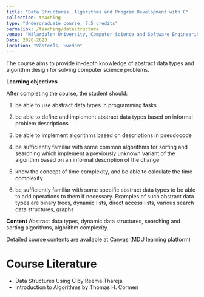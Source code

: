 ```yaml
---
title: "Data Structures, Algorithms and Program Development with C"
collection: teaching
type: "Undergraduate course, 7.5 credits"
permalink: /teaching/datastructure
venue: "Mälardalen University, Computer Science and Software Engineering Department"
Date: 2020-2023
location: "Västerås, Sweden"
---
```

The course aims to provide in-depth knowledge of abstract data types and algorithm design for solving computer science problems.

**Learning objectives**

After completing the course, the student should:
1. be able to use abstract data types in programming tasks

2. be able to define and implement abstract data types based on informal problem descriptions

3. be able to implement algorithms based on descriptions in pseudocode

4. be sufficiently familiar with some common algorithms for sorting and searching which implement a previously unknown variant of the algorithm based on an informal description of the change

5. know the concept of time complexity, and be able to calculate the time complexity 

6. be sufficiently familiar with some specific abstract data types to be able to add operations to them if necessary. Examples of such abstract data types are binary trees, dynamic lists, direct access lists, various search data structures, graphs

**Content**
Abstract data types, dynamic data structures, searching and sorting algorithms, algorithm complexity.

Detailed course contents are available at [Canvas](https://canvas.mdu.se) (MDU learning platform)

**Course Literature**
======

* Data Structures Using C by Reema Thareja
* Introduction to Algorithms by Thomas H. Cormen
